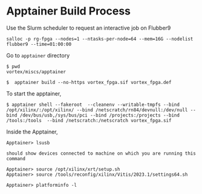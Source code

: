 # Apptainer Build Process

Use the Slurm scheduler to request an interactive job on Flubber9
```
salloc -p rg-fpga --nodes=1 --ntasks-per-node=64 --mem=16G --nodelist flubber9 --time=01:00:00
```

Go to `apptainer` directory

```
$ pwd
vortex/miscs/apptainer

$  apptainer build --no-https vortex_fpga.sif vortex_fpga.def 

```
To start the apptainer,
```
$ apptainer shell --fakeroot  --cleanenv --writable-tmpfs --bind /opt/xilinx/:/opt/xilinx/ --bind /netscratch/rn84/devnull:/dev/null --bind /dev/bus/usb,/sys/bus/pci --bind /projects:/projects --bind /tools:/tools  --bind /netscratch:/netscratch vortex_fpga.sif
```

Inside the Apptainer,
```
Apptainer> lsusb

should show devices connected to machine on which you are running this command
```


```
Apptainer> source /opt/xilinx/xrt/setup.sh
Apptainer> source /tools/reconfig/xilinx/Vitis/2023.1/settings64.sh

Apptainer> platforminfo -l
```




